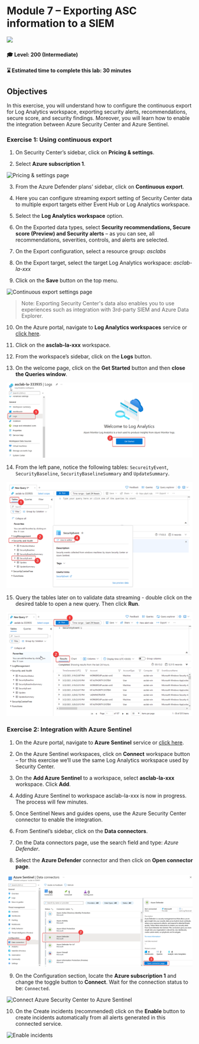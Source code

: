 # Module 7 – Exporting ASC information to a SIEM

<p align="left"><img src="../Images/asc-labs-intermediate.gif?raw=true"></p>

#### 🎓 Level: 200 (Intermediate)
#### ⌛ Estimated time to complete this lab: 30 minutes

## Objectives
In this exercise, you will understand how to configure the continuous export for Log Analytics workspace, exporting security alerts, recommendations, secure score, and security findings. Moreover, you will learn how to enable the integration between Azure Security Center and Azure Sentinel.

### Exercise 1: Using continuous export

1.	On Security Center’s sidebar, click on **Pricing & settings**.

2.	Select **Azure subscription 1**.

![Pricing & settings page](../Images/asc-pricing-settings-sub.gif?raw=true)

3.	From the Azure Defender plans’ sidebar, click on **Continuous export**.

4.	Here you can configure streaming export setting of Security Center data to multiple export targets either Event Hub or Log Analytics workspace.

5.	Select the **Log Analytics workspace** option.

6.	On the Exported data types, select **Security recommendations, Secure score (Preview) and Security alerts** – as you can see, all recommendations, severities, controls, and alerts are selected.

7.	On the Export configuration, select a resource group: *asclabs*

8.	On the Export target, select the target Log Analytics workspace: *asclab-la-xxx*

9.	Click on the **Save** button on the top menu.

![Continuous export settings page](../Images/asc-continuous-export-settings.gif?raw=true)

> Note: Exporting Security Center's data also enables you to use experiences such as integration with 3rd-party SIEM and Azure Data Explorer.

10.	On the Azure portal, navigate to **Log Analytics workspaces** service or [click here](https://portal.azure.com/#blade/HubsExtension/BrowseResource/resourceType/Microsoft.OperationalInsights%2Fworkspaces).

11.	Click on the **asclab-la-xxx** workspace.

12.	From the workspace’s sidebar, click on the **Logs** button.

13.	On the welcome page, click on the **Get Started** button and then **close the Queries window**.

![Continuous export settings page](../Images/log-analytic-started.png)

14.	From the left pane, notice the following tables: `SecureityEvent`, `SecurityBaseline`, `SecurityBaselineSummary` and  `UpdateSummary`.

![Respective tables in the Log Analytics workspace](../Images/Log-editor-tables.png)

15.	Query the tables later on to validate data streaming - double click on the desired table to open a new query. Then click **Run**.

![Respective tables in the Log Analytics workspace](../Images/log-editor-run.png)

### Exercise 2: Integration with Azure Sentinel

1.	On the Azure portal, navigate to **Azure Sentinel** service or [click here](https://portal.azure.com/#blade/Microsoft_Azure_Security_Insights/WorkspaceSelectorBlade).

2.	On the Azure Sentinel workspaces, click on **Connect** workspace button – for this exercise we’ll use the same Log Analytics workspace used by Security Center.

3.	On the **Add Azure Sentinel** to a workspace, select **asclab-la-xxx** workspace. Click **Add**.

4.	Adding Azure Sentinel to workspace asclab-la-xxx is now in progress. The process will few minutes. 

5.	Once Sentinel News and guides opens, use the Azure Security Center connector to enable the integration.

6.	From Sentinel’s sidebar, click on the **Data connectors**.

7.	On the Data connectors page, use the search field and type: *Azure Defender*.

8.	Select the **Azure Defender** connector and then click on **Open connector page**.

![ASC pricing & settings page](../Images/Azure-defender-open.png)

9.	On the Configuration section, locate the **Azure subscription 1** and change the toggle button to **Connect**. Wait for the connection status to be: `Connected`.

![Connect Azure Security Center to Azure Sentinel](../Images/asc-sentinel-data-connector-page.gif?raw=true)

10.	On the Create incidents (recommended) click on the **Enable** button to create incidents automatically from all alerts generated in this connected service.

![Enable incidents](../Images/asc-sentinel-enable-incidents.gif?raw=true)

